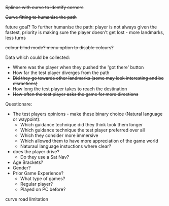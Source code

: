 ~~Splines with curve to identify corners~~

~~Curve fitting to humanise the path~~

future goal? To further humanise the path: player is not always given the fastest, priority is making sure the player doesn't get lost - more landmarks, less turns

~~colour blind mode? menu option to disable colours?~~

Data which could be collected:
* Where was the player when they pushed the 'got there' button
* How far the test player diverges from the path
 * ~~Did they go towards other landmarks (some may look interesting and be disractions)~~
* How long the test player takes to reach the destination
* ~~How often the test player asks the game for more directions~~

Questionare:
* The test players opinions - make these binary choice (Natural language or waypoint):
  * Which guidance technique did they think took them longer
  * Which guidance technique the test player preferred over all
  * Which they consider more immersive
  * Which allowed them to have more appreciation of the game world
  * Naturaul language instuctions where clear?
* does the player drive?
  * Do they use a Sat Nav?
* Age Brackets?
* Gender?
* Prior Game Experience?
  * What type of games?
  * Regular player?
  * Played on PC before?
 
 
 
 curve road limitation
